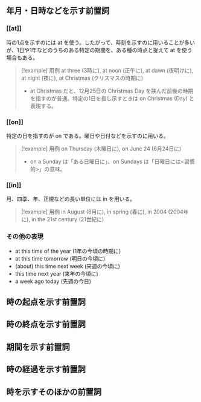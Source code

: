 ## 年月・日時などを示す前置詞
### [[at]]
時の1点を示すのには at を使う。したがって、時刻を示すのに用いることが多いが、1日や1年などのうちのある特定の期間を、ある種の時点と捉えて at を使う場合もある。
>[!example] 用例
>at three (3時に), at noon (正午に), at dawn (夜明けに), at night (夜に), at Christmas (クリスマスの時期に)
>- at Christmas だと、12月25日の Christmas Day を挟んだ前後の時期を指すのが普通。特定の1日を指し示すときは on Christmas (Day) と表現する。

### [[on]]
特定の日を指すのが on である。曜日や日付などを示すのに用いる。
>[!example] 用例
>on Thursday (木曜日に), on June 24 (6月24日に)
>- on a Sunday は「ある日曜日に」、on Sundays は「日曜日には<習慣的>」の意味。

### [[in]]
月、四季、年、正規などの長い単位には in を用いる。
>[!example] 用例
> in August (8月に), in spring (春に), in 2004 (2004年に), in the 21st century (21世紀に)

### その他の表現
- at this time of the year (1年の今頃の時期に)
- at this time tomorrow (明日の今頃に)
- (about) this time next week (来週の今頃に)
- this time next year (来年の今頃に)
- a week ago today (先週の今日)

## 時の起点を示す前置詞

## 時の終点を示す前置詞

## 期間を示す前置詞

## 時の経過を示す前置詞

## 時を示すそのほかの前置詞